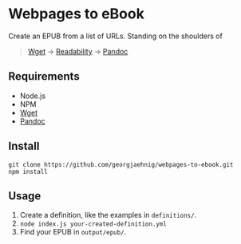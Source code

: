 # Webpages to eBook

Create an EPUB from a list of URLs. Standing on the shoulders of 

> [Wget](https://www.gnu.org/software/wget/) → [Readability](https://github.com/mozilla/readability) → [Pandoc](https://pandoc.org/)

## Requirements

- Node.js
- NPM
- [Wget](https://www.gnu.org/software/wget/) 
- [Pandoc](https://pandoc.org/)

## Install

    git clone https://github.com/georgjaehnig/webpages-to-ebook.git
    npm install

## Usage

1. Create a definition, like the examples in `definitions/`.
2. `node index.js your-created-definition.yml`
3. Find your EPUB in `output/epub/`.
